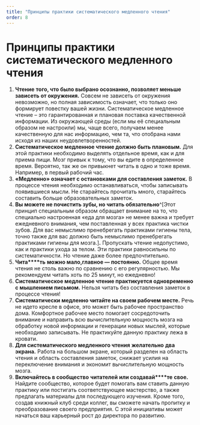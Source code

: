 ```yaml
---
title: "Принципы практики систематического медленного чтения"
order: 8
---
```


# Принципы практики систематического медленного чтения

1. **Чтение** **того, что было выбрано осознанно, позволяет меньше зависеть от окружения.** Совсем не зависеть от окружения невозможно, но полная зависимость означает, что только оно формирует повестку вашей жизни. Систематическое медленное чтение – это гарантированная и плановая поставка качественной информации. Из окружающей среды (если мы её специальным образом не настроили) мы, чаще всего, получаем менее качественную для нас информацию, чем та, что отобрана нами исходя из наших неудовлетворенностей.
2. **Систематическое медленное чтение должно быть плановым.** Для этой практики необходимо выделять отдельное время, как и для приема пищи. Мозг привык к тому, что вы едите в определенное время. Вероятно, так же он привыкнет читать в одно и тоже время. Например, в первый рабочий час.
3. **«Медленно» означает с остановками для составления заметок.** В процессе чтения необходимо останавливаться, чтобы записывать появившиеся мысли. Не старайтесь прочитать много, старайтесь составить больше образовательных заметок.
4. **Вы можете не почистить зубы, но читать обязательно**^[Этот принцип специальным образом обращает внимание на то, что специально настроенная «еда для мозга» не менее важна и требует ежедневного внимания, чем поставленная у всех практика чистки зубов. Для вас немыслимо пренебрегать практиками гигиены тела, точно также для вас должно быть немыслимо пренебрегать практиками гигиены для мозга.]**.** Пропускать чтение недопустимо, как и практики ухода за телом. Эти практики равносильны по систематичности. Но чтение даже более предпочтительно.
5. **Чита****ть** **можно мало,****главное —** **постоянно****.** Общее время чтения не столь важно по сравнению с его регулярностью. Мы рекомендуем читать хоть по 25 минут, но ежедневно!
6. **Систематическое медленное чтение практикуется одновременно с мышлением письмом.** Нельзя читать без составления заметок в процессе чтения!
7. **Систематически медленно читайте на своем рабочем месте.** Речь не идето кресле в офисе, это может быть рабочее пространство дома. Комфортное рабочее место помогает сосредоточить внимание и направить всю вычислительную мощность мозга на обработку новой информации и генерации новых мыслей, которые необходимо записывать. Не практикуйте данную практику лежа в кровати.
8. **Для систематического медленного чтения** **желательно** **два экрана.** Работа на большом экране, который разделен на область чтения и область составления заметок, снижает усилия на переключение внимания и экономит вычислительную мощность мозга.
9. **Включайтесь в сообщество** **читателей** **или создавай****те** **свое.** Найдите сообщество, которое будет помогать вам ставить данную практику или постигать соответствующее мастерство, а также предлагать материалы для последующего изучения. Кроме того, создав книжный клуб среди коллег, вы сможете начать пропитку и преобразование своего предприятия. С этой инициативы может начаться ваш карьерный рост до директора по развитию.